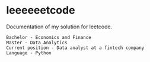 # leeeeeetcode
Documentation of my solution for leetcode.

    Bachelor - Economics and Finance
    Master - Data Analytics
    Current position - Data analyst at a fintech company
    Language - Python
